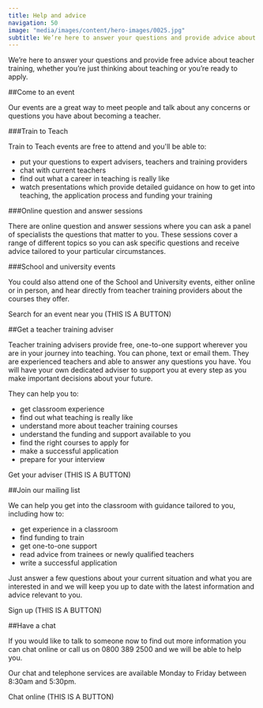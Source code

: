 ```yaml
---
title: Help and advice
navigation: 50
image: "media/images/content/hero-images/0025.jpg"
subtitle: We’re here to answer your questions and provide advice about teacher training, whether you’re just thinking about teaching or you’re ready to apply.
---
```


We’re here to answer your questions and provide free advice about teacher training, whether you’re just thinking about teaching or you’re ready to apply.

##Come to an event

Our events are a great way to meet people and talk about any concerns or questions you have about becoming a teacher.

###Train to Teach

Train to Teach events are free to attend and you'll be able to:

- put your questions to expert advisers, teachers and training providers
- chat with current teachers
- find out what a career in teaching is really like
- watch presentations which provide detailed guidance on how to get into teaching, the application process and funding your training


###Online question and answer sessions

There are online question and answer sessions where you can ask a panel of specialists the questions that matter to you. These sessions cover a range of different topics so you can ask specific questions and receive advice tailored to your particular circumstances.

###School and university events

You could also attend one of the School and University events, either online or in person, and hear directly from teacher training providers about the courses they offer.

Search for an event near you (THIS IS A BUTTON)

##Get a teacher training adviser

Teacher training advisers provide free, one-to-one support wherever you are in your journey into teaching. You can phone, text or email them. They are experienced teachers and able to answer any questions you have. You will have your own dedicated adviser to support you at every step as you make important decisions about your future.

They can help you to:

- get classroom experience
- find out what teaching is really like
- understand more about teacher training courses
- understand the funding and support available to you
- find the right courses to apply for
- make a successful application
- prepare for your interview

Get your adviser (THIS IS A BUTTON)

##Join our mailing list

We can help you get into the classroom with guidance tailored to you, including how to:

- get experience in a classroom
- find funding to train
- get one-to-one support
- read advice from trainees or newly qualified teachers
- write a successful application

Just answer a few questions about your current situation and what you are interested in and we will keep you up to date with the latest information and advice relevant to you.

Sign up (THIS IS A BUTTON)

##Have a chat

If you would like to talk to someone now to find out more information you can chat online or call us on 0800 389 2500 and we will be able to help you.

Our chat and telephone services are available Monday to Friday between 8:30am and 5:30pm.

Chat online (THIS IS A BUTTON)